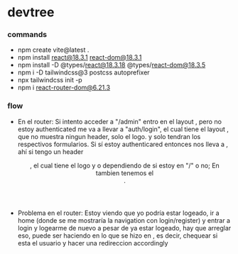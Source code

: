 # devtree

### commands

- npm create vite@latest .
- npm install react@18.3.1 react-dom@18.3.1
- npm install -D @types/react@18.3.18 @types/react-dom@18.3.5
- npm i -D tailwindcss@3 postcss autoprefixer
- npx tailwindcss init -p
- npm i react-router-dom@6.21.3

### flow

- En el router: Si intento acceder a "/admin" entro en el layout <AppLayout />, pero no estoy authenticated me va a llevar a "auth/login", el cual tiene el layout <AuthLayout />, que no muestra ningun header, solo el logo. <LoginView /> y <RegisterView /> solo tendran los respectivos formularios. Si sí estoy authenticared entonces nos lleva a <Devtree />, ahí si tengo un header <Header />, el cual tiene el logo y <HomeNavigation /> o <AdminNavigation /> dependiendo de si estoy en "/" o no; En <HomeView /> tambien tenemos el <Header />.

- Problema en el router: Estoy viendo que yo podría estar logeado, ir a home (donde se me mostraría la navigation con login/register) y entrar a login y logearme de nuevo a pesar de ya estar logeado, hay que arreglar eso, puede ser haciendo en <AuthLayout /> lo que se hizo en <AppLayout />, es decir, chequear si esta el usuario y hacer una redireccion accordingly
